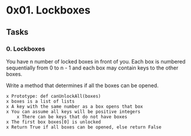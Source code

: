 # 0x01. Lockboxes

## Tasks

### 0. Lockboxes
You have n number of locked boxes in front of you. Each box is numbered sequentially from 0 to n - 1 and each box may contain keys to the other boxes.

Write a method that determines if all the boxes can be opened.

	x Prototype: def canUnlockAll(boxes)
	x boxes is a list of lists
	x A key with the same number as a box opens that box
	x You can assume all keys will be positive integers
		x There can be keys that do not have boxes
	x The first box boxes[0] is unlocked
	x Return True if all boxes can be opened, else return False
